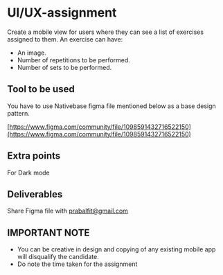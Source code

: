 # UI/UX-assignment

Create a mobile view for users where they can see a list of exercises assigned to them.
An exercise can have:

- An image.
- Number of repetitions to be performed.
- Number of sets to be performed.

## Tool to be used

You have to use Nativebase figma file mentioned below as a base design pattern.

[https://www.figma.com/community/file/1098591432716522150](https://www.figma.com/community/file/1098591432716522150)

## Extra points

For Dark mode

## Deliverables

Share Figma file with prabalfit@gmail.com

## IMPORTANT NOTE

- You can be creative in design and copying of any existing mobile app will disqualify the candidate.
- Do note the time taken for the assignment
